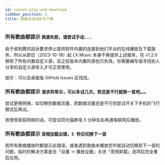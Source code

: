 ```yaml
---
id: cannot-play-and-download
sidebar_position: 1
title: 歌曲无法试听与下载
---
```


### 所有歌曲都提示 `换源失败，请尝试手动...`

由于收到腾讯投诉要求停止提供软件内置的连接到他们平台的在线播放及下载服务，所以从即日（2023-10-18）起 LX Music 本身不再提供上述服务，在 v1.2.0 移除了所有内置自定义源，且之前版本内置的源也已失效。你需要编写或寻找别人分享的自定义源导入才可正常使用。

提示：可以去桌面版 GitHub Issues 区找找。

### 所有歌曲都提示 `请求异常😮，可以多试几次，若还是不行就换一首吧。。。`

尝试更换网络，如切换到数据流量，若数据流量还是不行则尝试开关下手机的飞行模式后再试。

若使用家庭网络的话，可尝试将光猫断电 5 分钟左右再通电联网后播放。

<!-- ### 提示 `无法连接到服务器`

尝试在在浏览器打开地址 `http://ts.tempmusics.tk`。浏览器显示 `403` 是正常的，如果不是 `403` 那就证明所在网络无法访问接口服务器。
若网页无法打开或打开来不是 `403`，则可能是 DNS 的问题，可以尝试以下办法：

1. 将 DNS 改成自动获取试试。
2. 手动把 DNS 改一下，不要用 360 的 DNS，可以把 DNS 改成 `223.6.6.6`、`8.8.8.8`。

改完 DNS 后可能需要清理下系统 DNS 缓存并重启软件才生效。 -->

### 所有歌曲都提示 `音频加载出错，5 秒后切换下一首`

若所有歌曲播放时都提示此错误，或者遇到歌曲未播放完毕就自动切换到下一首的问题，临时的解决方案是去「设置 → 播放设置」关闭「音频卸载」选项后完全重启应用。

<!-- ### 其他情况

尝试在在浏览器打开这个地址 `http://ts.tempmusics.tk`，浏览器显示 `403` 是正常的，如果不是 `403` 那就证明所在网络无法访问接口服务器，对于此类情况请尝试切换其他网络。 -->

<!-- ### 通用解决方法

尝试按以下顺序解决：

1. 尝试更新到最新版本。
2. 尝试切换其他歌曲（或直接搜索该歌曲），若全部歌曲都无法试听与下载则进行下一步。
3. 尝试到「设置 → 基本设置 → 自定义源」切换到其他源。
4. 尝试切换网络，比如用手机开热点（所有歌曲都提示请求异常时可通过此方法解决，或等一两天后再试）。
5. 若还不行请到这个链接查看详情：[https://github.com/lyswhut/lx-music-desktop/issues/5](https://github.com/lyswhut/lx-music-desktop/issues/5)。
6. 若没有在第 5 条链接中的第一条评论中看到接口无法使用的说明，则应该是你网络无法访问接口服务器的问题，如果接口有问题我会在那里说明。

想要知道是不是自己网络的问题可以看看 `http://ts.tempmusics.tk` 能不能在浏览器打开，浏览器显示 `403` 是正常的，如果不是 `403` 那就证明所在网络无法访问接口服务器。
若网页无法打开或打来不是 `403`，则应该是 DNS 的问题，可以尝试以下办法：

1. 将 DNS 改成自动获取试试。
2. 手动把 DNS 改一下，不要用 360 的 DNS，可以把 DNS 改成 `223.6.6.6`、`8.8.8.8`。 -->

